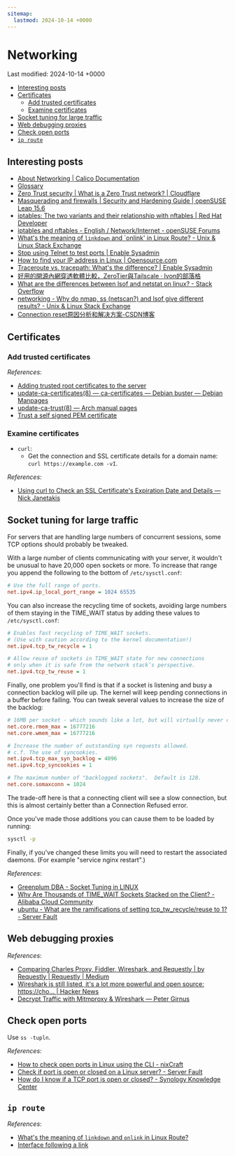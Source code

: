 ```yaml
---
sitemap:
  lastmod: 2024-10-14 +0000
---
```


# Networking

Last modified: 2024-10-14 +0000

- [Interesting posts](#interesting-posts)
- [Certificates](#certificates)
  - [Add trusted certificates](#add-trusted-certificates)
  - [Examine certificates](#examine-certificates)
- [Socket tuning for large traffic](#socket-tuning-for-large-traffic)
- [Web debugging proxies](#web-debugging-proxies)
- [Check open ports](#check-open-ports)
- [`ip route`](#ip-route)

## Interesting posts

- [About Networking \| Calico Documentation](https://docs.tigera.io/calico/latest/about/kubernetes-training/about-networking)
- [Glossary](https://www.networxsecurity.org/members-area/glossary.html)
- [Zero Trust security \| What is a Zero Trust network? \| Cloudflare](https://www.cloudflare.com/learning/security/glossary/what-is-zero-trust/)
- [Masquerading and firewalls \| Security and Hardening Guide \| openSUSE Leap 15.6](https://doc.opensuse.org/documentation/leap/security/html/book-security/cha-security-firewall.html)
- [iptables: The two variants and their relationship with nftables \| Red Hat Developer](https://developers.redhat.com/blog/2020/08/18/iptables-the-two-variants-and-their-relationship-with-nftables#the_kernel_api)
- [iptables and nftables - English / Network/Internet - openSUSE Forums](https://forums.opensuse.org/t/iptables-and-nftables/147817)
- [What's the meaning of `linkdown` and `onlink' in Linux Route? - Unix & Linux Stack Exchange](https://unix.stackexchange.com/questions/579087/whats-the-meaning-of-linkdown-and-onlink-in-linux-route)
- [Stop using Telnet to test ports \| Enable Sysadmin](https://www.redhat.com/sysadmin/stop-using-telnet-test-port)
- [How to find your IP address in Linux \| Opensource.com](https://opensource.com/article/18/5/how-find-ip-address-linux)
- [Traceroute vs. tracepath: What's the difference? \| Enable Sysadmin](https://www.redhat.com/sysadmin/traceroute-tracepath-network-troubleshooting)
- [好用的開源內網穿透軟體比較，ZeroTier與Tailscale · Ivon的部落格](https://ivonblog.com/posts/foss-nat-traversal-solutions/)
- [What are the differences between lsof and netstat on linux? - Stack Overflow](https://stackoverflow.com/questions/49381124/what-are-the-differences-between-lsof-and-netstat-on-linux)
- [networking - Why do nmap, ss (netscan?) and lsof give different results? - Unix & Linux Stack Exchange](https://unix.stackexchange.com/questions/652556/why-do-nmap-ss-netscan-and-lsof-give-different-results)
- [Connection reset原因分析和解决方案-CSDN博客](https://blog.csdn.net/liyantianmin/article/details/82505734)

## Certificates

### Add trusted certificates

*References*:

- [Adding trusted root certificates to the server](https://manuals.gfi.com/en/kerio/connect/content/server-configuration/ssl-certificates/adding-trusted-root-certificates-to-the-server-1605.html)
- [update-ca-certificates(8) — ca-certificates — Debian buster — Debian Manpages](https://manpages.debian.org/buster/ca-certificates/update-ca-certificates.8.en.html)
- [update-ca-trust(8) — Arch manual pages](https://man.archlinux.org/man/update-ca-trust.8)
- [Trust a self signed PEM certificate](https://unix.stackexchange.com/questions/17748/trust-a-self-signed-pem-certificate/126571#126571)

### Examine certificates

- `curl`:
  - Get the connection and SSL certificate details for a domain name: `curl https://example.com -vI`.

*References*:

- [Using curl to Check an SSL Certificate's Expiration Date and Details — Nick Janetakis](https://nickjanetakis.com/blog/using-curl-to-check-an-ssl-certificate-expiration-date-and-details)

## Socket tuning for large traffic

For servers that are handling large numbers of concurrent sessions, some TCP options should probably be tweaked.

With a large number of clients communicating with your server, it wouldn't be unusual to have 20,000 open sockets or more. To increase that range you append the following to the bottom of `/etc/sysctl.conf`:

```ini
# Use the full range of ports.
net.ipv4.ip_local_port_range = 1024 65535
```

You can also increase the recycling time of sockets, avoiding large numbers of them staying in the TIME_WAIT status by adding these values to `/etc/sysctl.conf`:

```ini
# Enables fast recycling of TIME_WAIT sockets.
# (Use with caution according to the kernel documentation!)
net.ipv4.tcp_tw_recycle = 1

# Allow reuse of sockets in TIME_WAIT state for new connections
# only when it is safe from the network stack’s perspective.
net.ipv4.tcp_tw_reuse = 1
```

Finally, one problem you'll find is that if a socket is listening and busy a connection backlog will pile up. The kernel will keep pending connections in a buffer before failing. You can tweak several values to increase the size of the backlog:

```ini
# 16MB per socket - which sounds like a lot, but will virtually never consume that much.
net.core.rmem_max = 16777216
net.core.wmem_max = 16777216

# Increase the number of outstanding syn requests allowed.
# c.f. The use of syncookies.
net.ipv4.tcp_max_syn_backlog = 4096
net.ipv4.tcp_syncookies = 1

# The maximum number of "backlogged sockets".  Default is 128.
net.core.somaxconn = 1024
```

The trade-off here is that a connecting client will see a slow connection, but this is almost certainly better than a Connection Refused error.

Once you've made those additions you can cause them to be loaded by running:

```bash
sysctl -p
```

Finally, if you've changed these limits you will need to restart the associated daemons. (For example "service nginx restart".)

*References*:

- [Greenplum DBA - Socket Tuning in LINUX](https://www.greenplumdba.com/socket-tuning-in-linux)
- [Why Are Thousands of TIME_WAIT Sockets Stacked on the Client? - Alibaba Cloud Community](https://www.alibabacloud.com/blog/why-are-thousands-of-time-wait-sockets-stacked-on-the-client_595250)
- [ubuntu - What are the ramifications of setting tcp_tw_recycle/reuse to 1? - Server Fault](https://serverfault.com/questions/342741/what-are-the-ramifications-of-setting-tcp-tw-recycle-reuse-to-1)

## Web debugging proxies

*References*:

- [Comparing Charles Proxy, Fiddler, Wireshark, and Requestly \| by Requestly \| Requestly \| Medium](https://medium.com/requestly/comparing-charles-proxy-fiddler-and-wireshark-5da41363d263)
- [Wireshark is still listed, it's a lot more powerful and open source: https://cho... \| Hacker News](https://news.ycombinator.com/item?id=15792354)
- [Decrypt Traffic with Mitmproxy & Wireshark — Peter Girnus](https://www.petergirnus.com/blog/decrypting-https-traffic-with-mitmproxy-amp-wireshark)

## Check open ports

Use `ss -tupln`.

*References*:

- [How to check open ports in Linux using the CLI - nixCraft](https://www.cyberciti.biz/faq/how-to-check-open-ports-in-linux-using-the-cli/)
- [Check if port is open or closed on a Linux server? - Server Fault](https://serverfault.com/questions/309052/check-if-port-is-open-or-closed-on-a-linux-server)
- [How do I know if a TCP port is open or closed? - Synology Knowledge Center](https://kb.synology.com/en-me/DSM/tutorial/Whether_TCP_port_is_open_or_closed#x_anchor_id6)

## `ip route`

*References*:

- [What's the meaning of `linkdown` and `onlink` in Linux Route?](https://unix.stackexchange.com/questions/579087/whats-the-meaning-of-linkdown-and-onlink-in-linux-route)
- [Interface following a link](https://serverfault.com/questions/1079631/interface-following-a-link)
